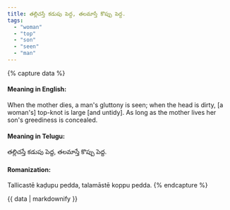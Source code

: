 ```yaml
---
title: తల్లిచస్తే కడుపు పెద్ద, తలమాస్తే కొప్పు పెద్ద.
tags:
  - "woman"
  - "top"
  - "son"
  - "seen"
  - "man"
---
```


{% capture data %}
#### Meaning in English:
When the mother dies, a man's gluttony is seen; when the head is dirty, [a woman's] top-knot is large [and untidy].
As long as the mother lives her son's greediness is concealed.

#### Meaning in Telugu:
తల్లిచస్తే కడుపు పెద్ద, తలమాస్తే కొప్పు పెద్ద.

#### Romanization:
Tallicastē kaḍupu pedda, talamāstē koppu pedda.
{% endcapture %}

{{ data | markdownify }}

